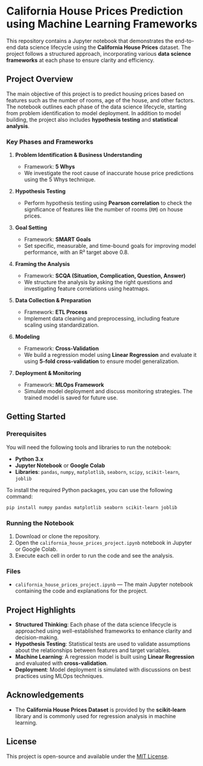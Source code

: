 
# California House Prices Prediction using Machine Learning Frameworks

This repository contains a Jupyter notebook that demonstrates the end-to-end data science lifecycle using the **California House Prices** dataset. The project follows a structured approach, incorporating various **data science frameworks** at each phase to ensure clarity and efficiency.

## Project Overview

The main objective of this project is to predict housing prices based on features such as the number of rooms, age of the house, and other factors. The notebook outlines each phase of the data science lifecycle, starting from problem identification to model deployment. In addition to model building, the project also includes **hypothesis testing** and **statistical analysis**.

### Key Phases and Frameworks

1. **Problem Identification & Business Understanding**  
   - Framework: **5 Whys**
   - We investigate the root cause of inaccurate house price predictions using the 5 Whys technique.

2. **Hypothesis Testing**  
   - Perform hypothesis testing using **Pearson correlation** to check the significance of features like the number of rooms (`RM`) on house prices.

3. **Goal Setting**  
   - Framework: **SMART Goals**
   - Set specific, measurable, and time-bound goals for improving model performance, with an R² target above 0.8.

4. **Framing the Analysis**  
   - Framework: **SCQA (Situation, Complication, Question, Answer)**
   - We structure the analysis by asking the right questions and investigating feature correlations using heatmaps.

5. **Data Collection & Preparation**  
   - Framework: **ETL Process**
   - Implement data cleaning and preprocessing, including feature scaling using standardization.

6. **Modeling**  
   - Framework: **Cross-Validation**
   - We build a regression model using **Linear Regression** and evaluate it using **5-fold cross-validation** to ensure model generalization.

7. **Deployment & Monitoring**  
   - Framework: **MLOps Framework**
   - Simulate model deployment and discuss monitoring strategies. The trained model is saved for future use.

## Getting Started

### Prerequisites

You will need the following tools and libraries to run the notebook:

- **Python 3.x**
- **Jupyter Notebook** or **Google Colab**
- **Libraries**: `pandas`, `numpy`, `matplotlib`, `seaborn`, `scipy`, `scikit-learn`, `joblib`

To install the required Python packages, you can use the following command:

```bash
pip install numpy pandas matplotlib seaborn scikit-learn joblib
```

### Running the Notebook

1. Download or clone the repository.
2. Open the `california_house_prices_project.ipynb` notebook in Jupyter or Google Colab.
3. Execute each cell in order to run the code and see the analysis.

### Files

- `california_house_prices_project.ipynb` — The main Jupyter notebook containing the code and explanations for the project.

## Project Highlights

- **Structured Thinking**: Each phase of the data science lifecycle is approached using well-established frameworks to enhance clarity and decision-making.
- **Hypothesis Testing**: Statistical tests are used to validate assumptions about the relationships between features and target variables.
- **Machine Learning**: A regression model is built using **Linear Regression** and evaluated with **cross-validation**.
- **Deployment**: Model deployment is simulated with discussions on best practices using MLOps techniques.

## Acknowledgements

- The **California House Prices Dataset** is provided by the **scikit-learn** library and is commonly used for regression analysis in machine learning.

## License

This project is open-source and available under the [MIT License](LICENSE).
